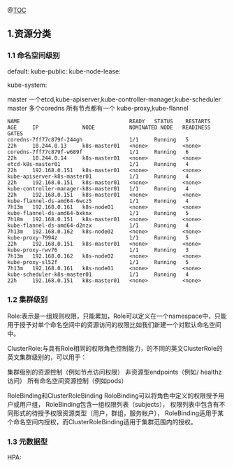 @[TOC](资源分类)

## 1.资源分类

### 1.1 命名空间级别

default:
kube-public:
kube-node-lease:

kube-system:

master 一个etcd,kube-apiserver,kube-controller-manager,kube-scheduler
master 多个coredns
所有节点都有一个 kube-proxy,kube-flannel

```shell script
NAME                                   READY   STATUS    RESTARTS   AGE     IP              NODE           NOMINATED NODE   READINESS GATES
coredns-7ff77c879f-244gh               1/1     Running   5          22h     10.244.0.13     k8s-master01   <none>           <none>
coredns-7ff77c879f-w689f               1/1     Running   6          22h     10.244.0.14     k8s-master01   <none>           <none>
etcd-k8s-master01                      1/1     Running   4          22h     192.168.0.151   k8s-master01   <none>           <none>
kube-apiserver-k8s-master01            1/1     Running   4          22h     192.168.0.151   k8s-master01   <none>           <none>
kube-controller-manager-k8s-master01   1/1     Running   4          22h     192.168.0.151   k8s-master01   <none>           <none>
kube-flannel-ds-amd64-6wcz5            1/1     Running   4          7h13m   192.168.0.161   k8s-node01     <none>           <none>
kube-flannel-ds-amd64-bxknx            1/1     Running   5          7h18m   192.168.0.151   k8s-master01   <none>           <none>
kube-flannel-ds-amd64-d2nzx            1/1     Running   4          7h13m   192.168.0.162   k8s-node02     <none>           <none>
kube-proxy-7994z                       1/1     Running   5          22h     192.168.0.151   k8s-master01   <none>           <none>
kube-proxy-rwv76                       1/1     Running   3          7h13m   192.168.0.162   k8s-node02     <none>           <none>
kube-proxy-sl52f                       1/1     Running   5          7h13m   192.168.0.161   k8s-node01     <none>           <none>
kube-scheduler-k8s-master01            1/1     Running   4          22h     192.168.0.151   k8s-master01   <none>           <none>
```


### 1.2 集群级别

Role:表示是一组规则权限，只能累加，Role可以定义在一个namespace中，只能用于授予对单个命名空间中的资源访问的权限比如我们新建一个对默认命名空间中。

ClusterRole:与具有Role相同的权限角色控制能力，的不同的英文ClusterRole的英文集群级别的，可以用于：

集群级别的资源控制（例如节点访问权限）
非资源型endpoints（例如/ healthz访问）
所有命名空间资源控制（例如pods）


RoleBinding和ClusterRoleBinding
RoloBinding可以将角色中定义的权限授予用户或用户组，
RoleBinding包含一组权限列表（subjects），
权限列表中包含有不同形式的待授予权限资源类型（用户，群组，服务帐户），
RoleBinding适用于某个命名空间内授权，而ClusterRoleBinding适用于集群范围内的授权。

### 1.3 元数据型

HPA: